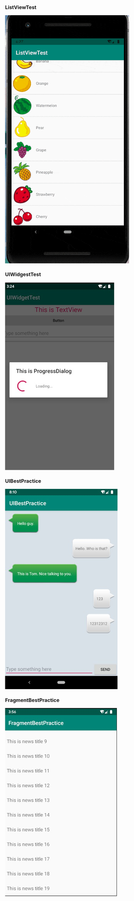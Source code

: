 ### ListViewTest

![](https://github.com/DaiHuiYou/Material/blob/master/gif/listview.gif?raw=true)

### UIWidgestTest

![](https://github.com/DaiHuiYou/Material/blob/master/pic/UIWidgest.jpg?raw=true)

### UIBestPractice

![](https://github.com/DaiHuiYou/Material/blob/master/pic/UIBestPractice.jpg?raw=true)

### FragmentBestPractice

![](https://github.com/DaiHuiYou/Material/blob/master/pic/FragmentBestPractice.jpg?raw=true)